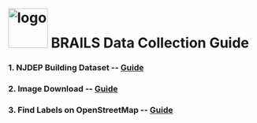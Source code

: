 # <img src="https://raw.githubusercontent.com/NHERI-SimCenter/BRAILS/master/docs/images/logo/Logo.png" alt="logo" height="80"/> BRAILS Data Collection Guide

### 1. NJDEP Building Dataset  -- [Guide](NJDEP-Buildings.md)

### 2. Image Download -- [Guide](DownloadImage.md)

### 3. Find Labels on OpenStreetMap -- [Guide](OSM.md)



